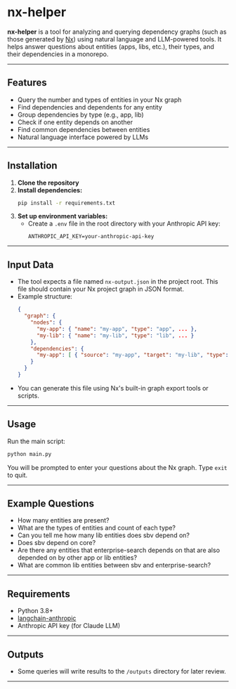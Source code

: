 # nx-helper

**nx-helper** is a tool for analyzing and querying dependency graphs (such as those generated by [Nx](https://nx.dev/)) using natural language and LLM-powered tools. It helps answer questions about entities (apps, libs, etc.), their types, and their dependencies in a monorepo.

---

## Features
- Query the number and types of entities in your Nx graph
- Find dependencies and dependents for any entity
- Group dependencies by type (e.g., app, lib)
- Check if one entity depends on another
- Find common dependencies between entities
- Natural language interface powered by LLMs

---

## Installation

1. **Clone the repository**
2. **Install dependencies:**
   ```bash
   pip install -r requirements.txt
   ```
3. **Set up environment variables:**
   - Create a `.env` file in the root directory with your Anthropic API key:
     ```env
     ANTHROPIC_API_KEY=your-anthropic-api-key
     ```

---

## Input Data

- The tool expects a file named `nx-output.json` in the project root. This file should contain your Nx project graph in JSON format.
- Example structure:
  ```json
  {
    "graph": {
      "nodes": {
        "my-app": { "name": "my-app", "type": "app", ... },
        "my-lib": { "name": "my-lib", "type": "lib", ... }
      },
      "dependencies": {
        "my-app": [ { "source": "my-app", "target": "my-lib", "type": "static" } ]
      }
    }
  }
  ```
- You can generate this file using Nx's built-in graph export tools or scripts.

---

## Usage

Run the main script:
```bash
python main.py
```
You will be prompted to enter your questions about the Nx graph. Type `exit` to quit.

---

## Example Questions
- How many entities are present?
- What are the types of entities and count of each type?
- Can you tell me how many lib entities does sbv depend on?
- Does sbv depend on core?
- Are there any entities that enterprise-search depends on that are also depended on by other app or lib entities?
- What are common lib entities between sbv and enterprise-search?

---

## Requirements
- Python 3.8+
- [langchain-anthropic](https://pypi.org/project/langchain-anthropic/)
- Anthropic API key (for Claude LLM)

---

## Outputs
- Some queries will write results to the `/outputs` directory for later review.

---